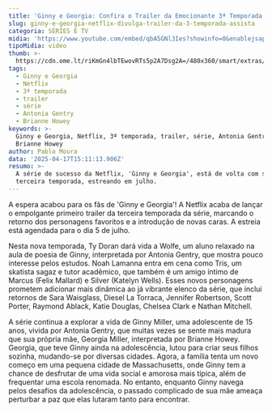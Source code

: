 ```yaml
---
title: 'Ginny e Georgia: Confira o Trailer da Emocionante 3ª Temporada na Netflix'
slug: ginny-e-georgia-netflix-divulga-trailer-da-3-temporada-assista
categoria: SÉRIES E TV
midia: 'https://www.youtube.com/embed/qbA5GNl3Ies?showinfo=0&enablejsapi=1'
tipoMidia: video
thumb: >-
  https://cdn.ome.lt/riKmGn4lbTEwovRTs5p2A7Dsg2A=/480x360/smart/extras/conteudos/omelete_THUMB_-_2025-04-17T115310.201.png
tags:
  - Ginny e Georgia
  - Netflix
  - 3ª temporada
  - trailer
  - série
  - Antonia Gentry
  - Brianne Howey
keywords: >-
  Ginny e Georgia, Netflix, 3ª temporada, trailer, série, Antonia Gentry,
  Brianne Howey
author: Pablo Moura
data: '2025-04-17T15:11:13.906Z'
resumo: >-
  A série de sucesso da Netflix, 'Ginny e Georgia', está de volta com sua
  terceira temporada, estreando em julho.
---
```


A espera acabou para os fãs de 'Ginny e Georgia'! A Netflix acaba de lançar o empolgante primeiro trailer da terceira temporada da série, marcando o retorno dos personagens favoritos e a introdução de novas caras. A estreia está agendada para o dia 5 de julho.

Nesta nova temporada, Ty Doran dará vida a Wolfe, um aluno relaxado na aula de poesia de Ginny, interpretada por Antonia Gentry, que mostra pouco interesse pelos estudos. Noah Lamanna entra em cena como Tris, um skatista sagaz e tutor acadêmico, que também é um amigo íntimo de Marcus (Felix Mallard) e Silver (Katelyn Wells). Esses novos personagens prometem adicionar mais dinâmica ao já vibrante elenco da série, que inclui retornos de Sara Waisglass, Diesel La Torraca, Jennifer Robertson, Scott Porter, Raymond Ablack, Katie Douglas, Chelsea Clark e Nathan Mitchell.

A série continua a explorar a vida de Ginny Miller, uma adolescente de 15 anos, vivida por Antonia Gentry, que muitas vezes se sente mais madura que sua própria mãe, Georgia Miller, interpretada por Brianne Howey. Georgia, que teve Ginny ainda na adolescência, lutou para criar seus filhos sozinha, mudando-se por diversas cidades. Agora, a família tenta um novo começo em uma pequena cidade de Massachusetts, onde Ginny tem a chance de desfrutar de uma vida social e amorosa mais típica, além de frequentar uma escola renomada. No entanto, enquanto Ginny navega pelos desafios da adolescência, o passado complicado de sua mãe ameaça perturbar a paz que elas lutaram tanto para encontrar.
